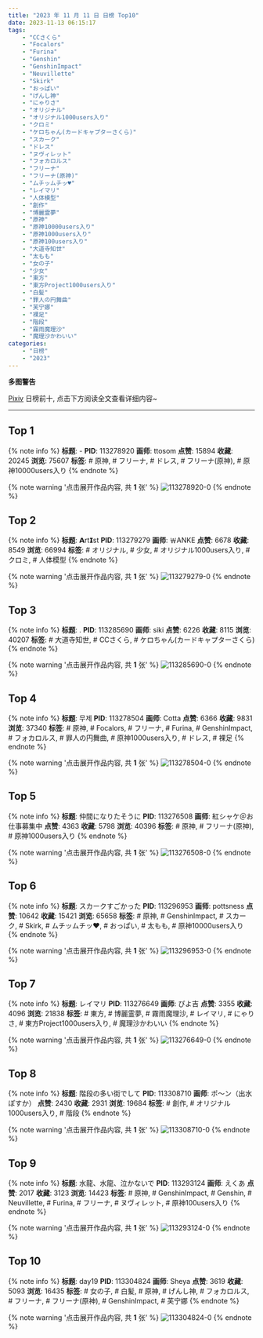 ```yaml
---
title: "2023 年 11 月 11 日 日榜 Top10"
date: 2023-11-13 06:15:17
tags:
    - "CCさくら"
    - "Focalors"
    - "Furina"
    - "Genshin"
    - "GenshinImpact"
    - "Neuvillette"
    - "Skirk"
    - "おっぱい"
    - "げんし神"
    - "にゃりさ"
    - "オリジナル"
    - "オリジナル1000users入り"
    - "クロミ"
    - "ケロちゃん(カードキャプターさくら)"
    - "スカーク"
    - "ドレス"
    - "ヌヴィレット"
    - "フォカロルス"
    - "フリーナ"
    - "フリーナ(原神)"
    - "ムチッムチッ♥️"
    - "レイマリ"
    - "人体模型"
    - "創作"
    - "博麗霊夢"
    - "原神"
    - "原神10000users入り"
    - "原神1000users入り"
    - "原神100users入り"
    - "大道寺知世"
    - "太もも"
    - "女の子"
    - "少女"
    - "東方"
    - "東方Project1000users入り"
    - "白髪"
    - "罪人の円舞曲"
    - "芙宁娜"
    - "裸足"
    - "階段"
    - "霧雨魔理沙"
    - "魔理沙かわいい"
categories:
    - "日榜"
    - "2023"
---
```


<i class="fa fa-triangle-exclamation"></i>**多图警告**<i class="fa fa-triangle-exclamation"></i>

[Pixiv](https://www.pixiv.net/) 日榜前十, 点击下方阅读全文查看详细内容~

<!-- more -->

---

## Top 1

{% note info %}
**标题**: -
**PID**: 113278920 **画师**: ttosom
**点赞**: 15894 **收藏**: 20245 **浏览**: 75607
**标签**: # 原神, # フリーナ, # ドレス, # フリーナ(原神), # 原神10000users入り
{% endnote %}

{% note warning '点击展开作品内容, 共 **1** 张' %}
![113278920-0](https://i.pixiv.re/img-original/img/2023/11/10/01/54/10/113278920_p0.jpg)
{% endnote %}

## Top 2

{% note info %}
**标题**: 𝗔rt𝗜st
**PID**: 113279279 **画师**: ￦ANKE
**点赞**: 6678 **收藏**: 8549 **浏览**: 66994
**标签**: # オリジナル, # 少女, # オリジナル1000users入り, # クロミ, # 人体模型
{% endnote %}

{% note warning '点击展开作品内容, 共 **1** 张' %}
![113279279-0](https://i.pixiv.re/img-original/img/2023/11/10/02/20/38/113279279_p0.jpg)
{% endnote %}

## Top 3

{% note info %}
**标题**: .
**PID**: 113285690 **画师**: siki
**点赞**: 6226 **收藏**: 8115 **浏览**: 40207
**标签**: # 大道寺知世, # CCさくら, # ケロちゃん(カードキャプターさくら)
{% endnote %}

{% note warning '点击展开作品内容, 共 **1** 张' %}
![113285690-0](https://i.pixiv.re/img-original/img/2023/11/10/12/04/40/113285690_p0.jpg)
{% endnote %}

## Top 4

{% note info %}
**标题**: 무제
**PID**: 113278504 **画师**: Cotta
**点赞**: 6366 **收藏**: 9831 **浏览**: 37340
**标签**: # 原神, # Focalors, # フリーナ, # Furina, # GenshinImpact, # フォカロルス, # 罪人の円舞曲, # 原神1000users入り, # ドレス, # 裸足
{% endnote %}

{% note warning '点击展开作品内容, 共 **1** 张' %}
![113278504-0](https://i.pixiv.re/img-original/img/2023/11/10/01/30/37/113278504_p0.jpg)
{% endnote %}

## Top 5

{% note info %}
**标题**: 仲間になりたそうに
**PID**: 113276508 **画师**: 紅シャケ＠お仕事募集中
**点赞**: 4363 **收藏**: 5798 **浏览**: 40396
**标签**: # 原神, # フリーナ(原神), # 原神1000users入り
{% endnote %}

{% note warning '点击展开作品内容, 共 **1** 张' %}
![113276508-0](https://i.pixiv.re/img-original/img/2023/11/10/00/08/46/113276508_p0.jpg)
{% endnote %}

## Top 6

{% note info %}
**标题**: スカークすごかった
**PID**: 113296953 **画师**: pottsness
**点赞**: 10642 **收藏**: 15421 **浏览**: 65658
**标签**: # 原神, # GenshinImpact, # スカーク, # Skirk, # ムチッムチッ♥️, # おっぱい, # 太もも, # 原神10000users入り
{% endnote %}

{% note warning '点击展开作品内容, 共 **1** 张' %}
![113296953-0](https://i.pixiv.re/img-original/img/2023/11/10/21/44/22/113296953_p0.jpg)
{% endnote %}

## Top 7

{% note info %}
**标题**: レイマリ
**PID**: 113276649 **画师**: ぴよ吉
**点赞**: 3355 **收藏**: 4096 **浏览**: 21838
**标签**: # 東方, # 博麗霊夢, # 霧雨魔理沙, # レイマリ, # にゃりさ, # 東方Project1000users入り, # 魔理沙かわいい
{% endnote %}

{% note warning '点击展开作品内容, 共 **1** 张' %}
![113276649-0](https://i.pixiv.re/img-original/img/2023/11/10/00/39/39/113276649_p0.jpg)
{% endnote %}

## Top 8

{% note info %}
**标题**: 階段の多い街でして
**PID**: 113308710 **画师**: ポ～ン（出水ぽすか）
**点赞**: 2430 **收藏**: 2931 **浏览**: 19684
**标签**: # 創作, # オリジナル1000users入り, # 階段
{% endnote %}

{% note warning '点击展开作品内容, 共 **1** 张' %}
![113308710-0](https://i.pixiv.re/img-original/img/2023/11/11/07/30/01/113308710_p0.jpg)
{% endnote %}

## Top 9

{% note info %}
**标题**: 水龍、水龍、泣かないで
**PID**: 113293124 **画师**: えくあ
**点赞**: 2017 **收藏**: 3123 **浏览**: 14423
**标签**: # 原神, # GenshinImpact, # Genshin, # Neuvillette, # Furina, # フリーナ, # ヌヴィレット, # 原神100users入り
{% endnote %}

{% note warning '点击展开作品内容, 共 **1** 张' %}
![113293124-0](https://i.pixiv.re/img-original/img/2023/11/10/19/28/54/113293124_p0.jpg)
{% endnote %}

## Top 10

{% note info %}
**标题**: day19
**PID**: 113304824 **画师**: Sheya
**点赞**: 3619 **收藏**: 5093 **浏览**: 16435
**标签**: # 女の子, # 白髪, # 原神, # げんし神, # フォカロルス, # フリーナ, # フリーナ(原神), # GenshinImpact, # 芙宁娜
{% endnote %}

{% note warning '点击展开作品内容, 共 **1** 张' %}
![113304824-0](https://i.pixiv.re/img-original/img/2023/11/11/02/09/15/113304824_p0.jpg)
{% endnote %}
